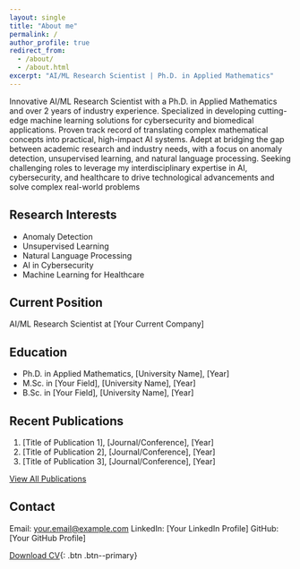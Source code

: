 ```yaml
---
layout: single
title: "About me"
permalink: /
author_profile: true
redirect_from: 
  - /about/
  - /about.html
excerpt: "AI/ML Research Scientist | Ph.D. in Applied Mathematics"
---
```


Innovative AI/ML Research Scientist with a Ph.D. in Applied Mathematics and over 2 years of industry experience. Specialized in developing cutting-edge machine learning solutions for cybersecurity and biomedical applications. Proven track record of translating complex mathematical concepts into practical, high-impact AI systems. Adept at bridging the gap between academic research and industry needs, with a focus on anomaly detection, unsupervised learning, and natural language processing. Seeking challenging roles to leverage my interdisciplinary expertise in AI, cybersecurity, and healthcare to drive technological advancements and solve complex real-world problems


## Research Interests

- Anomaly Detection
- Unsupervised Learning
- Natural Language Processing
- AI in Cybersecurity
- Machine Learning for Healthcare

## Current Position

AI/ML Research Scientist at [Your Current Company]

## Education

- Ph.D. in Applied Mathematics, [University Name], [Year]
- M.Sc. in [Your Field], [University Name], [Year]
- B.Sc. in [Your Field], [University Name], [Year]

## Recent Publications

1. [Title of Publication 1], [Journal/Conference], [Year]
2. [Title of Publication 2], [Journal/Conference], [Year]
3. [Title of Publication 3], [Journal/Conference], [Year]

[View All Publications](https://seifbb.github.io/personal_webpage/publications/)

## Contact

Email: your.email@example.com
LinkedIn: [Your LinkedIn Profile]
GitHub: [Your GitHub Profile]

[Download CV](/assets/pdf/your_cv.pdf){: .btn .btn--primary}







